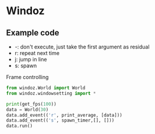 # Windoz

## Example code

+ -: don't execute, just take the first argument as residual
+ r: repeat next time
+ j: jump in line
+ s: spawn


Frame controlling
``` python
from windoz.World import World
from windoz.windowsetting import *

print(get_fps(100))
data = World(30)
data.add_event(('r', print_average, [data]))
data.add_event(('s', spawn_timer,[], []))
data.run()
```


